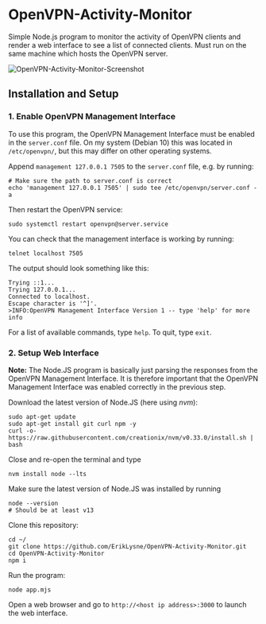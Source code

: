 # OpenVPN-Activity-Monitor

Simple Node.js program to monitor the activity of OpenVPN clients and render a web interface to see a list of connected clients. Must run on the same machine which hosts the OpenVPN server.

![OpenVPN-Activity-Monitor-Screenshot](https://user-images.githubusercontent.com/17698478/75825650-11095500-5da6-11ea-9a78-b6e3db7e8b94.PNG)

<a name="installation"></a>

## Installation and Setup

### 1. Enable OpenVPN Management Interface

To use this program, the OpenVPN Management Interface must be enabled in the `server.conf` file. On my system (Debian 10) this was located in `/etc/openvpn/`, but this may differ on other operating systems.

Append `management 127.0.0.1 7505` to the `server.conf` file, e.g. by running:

```
# Make sure the path to server.conf is correct
echo 'management 127.0.0.1 7505' | sudo tee /etc/openvpn/server.conf -a
```

Then restart the OpenVPN service:

```
sudo systemctl restart openvpn@server.service

```

You can check that the management interface is working by running:

```
telnet localhost 7505
```

The output should look something like this:

```
Trying ::1...
Trying 127.0.0.1...
Connected to localhost.
Escape character is '^]'.
>INFO:OpenVPN Management Interface Version 1 -- type 'help' for more info

```

For a list of available commands, type `help`. To quit, type `exit`.

### 2. Setup Web Interface

**Note:** The Node.JS program is basically just parsing the responses from the OpenVPN Management Interface. It is therefore important that the OpenVPN Management Interface was enabled correctly in the previous step.

Download the latest version of Node.JS (here using _nvm_):

```
sudo apt-get update
sudo apt-get install git curl npm -y
curl -o- https://raw.githubusercontent.com/creationix/nvm/v0.33.0/install.sh | bash
```

Close and re-open the terminal and type

```
nvm install node --lts
```

Make sure the latest version of Node.JS was installed by running

```
node --version
# Should be at least v13
```

Clone this repository:

```
cd ~/
git clone https://github.com/ErikLysne/OpenVPN-Activity-Monitor.git
cd OpenVPN-Activity-Monitor
npm i
```

Run the program:

```
node app.mjs
```

Open a web browser and go to `http://<host ip address>:3000` to launch the web interface.
